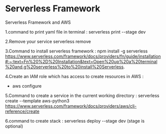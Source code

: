 # Serverless Framework
Serverless Framework and AWS 

1.command to print yaml file in terminal :
  serverless print --stage dev

2.Remove your service
  serverless remove
  
3.Command to install serverless framework : npm install -g serverless
https://www.serverless.com/framework/docs/providers/fn/guide/installation#:~:text=Fn%20%2D%20Installation&text=Open%20up%20a%20terminal%20and,g%20serverless%20to%20install%20Serverless.

4.Create an IAM role which has access to create resources in AWS :
  - aws configure
  
5.Command to create a service in the current working directory : serverless create --template aws-python3
  https://www.serverless.com/framework/docs/providers/aws/cli-reference/create

6.command to create stack : serverless deploy --stage dev (stage is optional)


